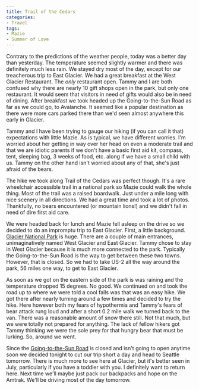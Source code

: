 ```yaml
---
title: Trail of the Cedars
categories:
- Travel
tags:
- Mazie
- Summer of Love
---
```


Contrary to the predictions of the weather people, today was a better day than yesterday. The temperature seemed slightly warmer and there was definitely much less rain. We stayed dry most of the day, except for our treacherous trip to East Glacier.
We had a great breakfast at the West Glacier Restaurant. The _only_ restaurant open. Tammy and I are both confused why there are nearly 10 gift shops open in the park, but only one restaurant. It would seem that visitors in need of gifts would also be in need of dining. After breakfast we took headed up the Going-to-the-Sun Road as far as we could go, to Avalanche. It seemed like a popular destination as there were more cars parked there than we'd seen almost anywhere this early in Glacier.

Tammy and I have been trying to gauge our hiking (if you can call it that) expectations with little Mazie. As is typical, we have different worries. I'm worried about her getting in way over her head on even a moderate trail and that we are idiotic parents if we don't have a basic first aid kit, compass, tent, sleeping bag, 3 weeks of food, etc. along if we have a small child with us. Tammy on the other hand isn't worried about any of that, she's just afraid of the bears.

The hike we took along Trail of the Cedars was perfect though. It's a rare wheelchair accessible trail in a national park so Mazie could walk the whole thing. Most of the trail was a raised boardwalk. Just under a mile long with nice scenery in all directions. We had a great time and took a lot of photos. Thankfully, no bears encountered (or mountain lions!) and we didn't fall in need of dire first aid care.

We were headed back for lunch and Mazie fell asleep on the drive so we decided to do an impromptu trip to East Glacier. First, a little background. [Glacier National Park](http://www.nps.gov/glac/) is huge. There are a couple of main entrances, unimaginatively named West Glacier and East Glacier. Tammy chose to stay in West Glacier because it is much more connected to the park. Typically the Going-to-the-Sun Road is the way to get between these two towns. However, that is closed. So we had to take US-2 all the way around the park, 56 miles one way, to get to East Glacier.

As soon as we got on the eastern side of the park is was raining and the temperature dropped 15 degrees. No good. We continued on and took the road up to where we were told a cool falls was that was an easy hike. We got there after nearly turning around a few times and decided to try the hike. Here however both my fears of hypothermia and Tammy's fears of bear attack rung loud and after a short 0.2 mile walk we turned back to the van. There was a reasonable amount of snow there still. Not that much, but we were totally not prepared for anything. The lack of fellow hikers got Tammy thinking we were the sole prey for that hungry bear that must be lurking. So, around we went.

Since the [Going-to-the-Sun Road](http://www.nps.gov/glac/planyourvisit/goingtothesunroad.htm) is closed and isn't going to open anytime soon we decided tonight to cut our trip short a day and head to Seattle tomorrow. There is much more to see here at Glacier, but it's better seen in July, particularly if you have a toddler with you. I definitely want to return here. Next time we'll maybe just pack our backpacks and hope on the Amtrak. We'll be driving most of the day tomorrow.

